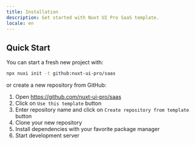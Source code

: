 ```yaml
---
title: Installation
description: Get started with Nuxt UI Pro SaaS template.
locale: en
---
```


## Quick Start

You can start a fresh new project with:

```bash [Terminal]
npx nuxi init -t github:nuxt-ui-pro/saas
```

or create a new repository from GitHub:

1. Open <https://github.com/nuxt-ui-pro/saas>
2. Click on `Use this template` button
3. Enter repository name and click on `Create repository from template` button
4. Clone your new repository
5. Install dependencies with your favorite package manager
6. Start development server
